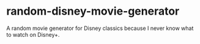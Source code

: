 # random-disney-movie-generator
A random movie generator for Disney classics because I never know what to watch on Disney+.
